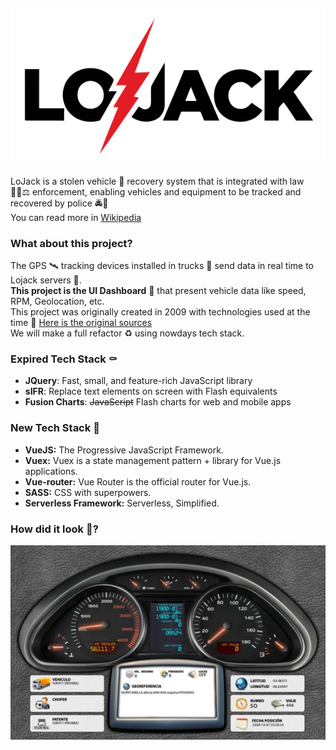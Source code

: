 ![LoJack](./src/assets/logo.svg)
---
LoJack is a stolen vehicle :rotating_light: recovery system that is integrated with law :woman_judge::balance_scale: enforcement, enabling vehicles and equipment to be tracked and recovered by police :oncoming_police_car::police_officer:  
You can read more in [Wikipedia](https://en.wikipedia.org/wiki/LoJack)  

### What about this project?
The GPS :artificial_satellite: tracking devices installed in trucks :truck: send data in real time to Lojack servers :satellite:.  
**This project is the UI Dashboard** :iphone: that present vehicle data like speed, RPM, Geolocation, etc.  
This project was originally created in 2009 with technologies used at the time :older_man:
[Here is the original sources](/legacy)  
We will make a full refactor :recycle: using nowdays tech stack.

### Expired Tech Stack :coffin:

* **JQuery**: Fast, small, and feature-rich JavaScript library
* **sIFR**: Replace text elements on screen with Flash equivalents
* **Fusion Charts**: ~~JavaScript~~ Flash charts for web and mobile apps

### New Tech Stack :rocket:

* **VueJS:** The Progressive JavaScript Framework.
* **Vuex:** Vuex is a state management pattern + library for Vue.js applications.
* **Vue-router:** Vue Router is the official router for Vue.js.
* **SASS:** CSS with superpowers.
* **Serverless Framework:** Serverless, Simplified.

### How did it look :eyes:?
![](./legacy/screenshot.jpg)

